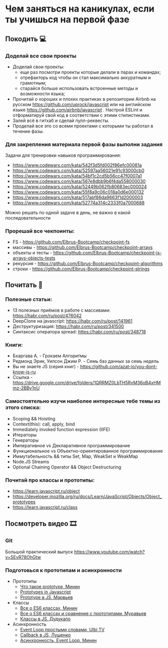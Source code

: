 # Чем заняться на каникулах, если ты учишься на первой фазе

## Покодить 💻

### Доделай все свои проекты

- Доделай свои проекты:
  - еще раз посмотри проекты которые делали в парах и командах;
  - отрефакторь код чтобы он стал максимально аккуратным и грамотным;
  - старайся больше использовать встроенные методы и возможности языка;
- Прочитай о хороших и плохих практиках в репозитории Airbnb на русском https://github.com/uprock/javascript или на английском языке https://github.com/airbnb/javascript . Настрой ESLint и отформатируй свой код в соответствии с этими стилистиками.
- Залей всё в гитхаб и сделай пулл-реквесты.
- Проделай все это со всеми проектами с которыми ты работал в течение фазы.

### Для закрепления материала первой фазы выполни задания

Задачи для тренировки навыков программирования:

- https://www.codewars.com/kata/542f3d5fd002f86efc00081a
- https://www.codewars.com/kata/52597aa56021e91c93000cb0
- https://www.codewars.com/kata/54bf1c2cd5b56cc47f0007a1
- https://www.codewars.com/kata/567e8dbb9b6f4da558000030
- https://www.codewars.com/kata/52449b062fb80683ec000024
- https://www.codewars.com/kata/55f8a9c06c018a0d6e000132
- https://www.codewars.com/kata/517abf86da9663f1d2000003
- https://www.codewars.com/kata/52774a314c2333f0a7000688

Можно решать по одной задаче в день, не важно в какой последовательности

### Прорешай все чекпоинты:

- FS - https://github.com/Elbrus-Bootcamp/checkpoint-fs
- массивы - https://github.com/Elbrus-Bootcamp/checkpoint-arrays
- объекты и тесты - https://github.com/Elbrus-Bootcamp/checkpoint-js-arrays-objects-tests
- рекурсия - https://github.com/Elbrus-Bootcamp/checkpoint-algorithms
- строки - https://github.com/Elbrus-Bootcamp/checkpoint-strings

## Почитать 📗

### Полезные статьи:

- 13 полезных приёмов в работе с массивами: https://habr.com/ru/post/476042
- DeepClone на javascript: https://habr.com/ru/post/141961
- Деструктуризация: https://habr.com/ru/post/341500
- Синтаксис оператора spread: https://habr.com/ru/post/348718

### Книги:

- Бхаргава А. - Грокаем Алгоритмы
- Редмонд Эрик, Уилсон Джим Р. - Семь баз данных за семь недель
- Вы не знаете JS (серия книг) - https://github.com/azat-io/you-dont-know-js-ru
- Ссылка - https://drive.google.com/drive/folders/1QRRMZ0LbTH5RvM36oB4xHMmz-2BBy1nU

### Самостоятельно изучи наиболее интересные тебе темы из этого списка:

- Scoping && Hoisting
- Context(this): call, apply, bind
- Immediately invoked function expression (IIFE)
- Итераторы
- Генераторы
- Императивное vs Декларативное программирование
- Функциональное vs Объектно-ориентированное программирование
- Иммутабельность && типы Set, Map, WeakSet и WeakMap
- Node.JS Streams
- Optional Chaining Operator && Object Destructuring

### Почитай про классы и прототипы:

- https://learn.javascript.ru/object
- https://developer.mozilla.org/ru/docs/Learn/JavaScript/Objects/Object_prototypes
- https://learn.javascript.ru/class

## Посмотреть видео 🎞


### Git

Большой практический выпуск
https://www.youtube.com/watch?v=SEvR78OhGtw

### Подготовься к прототипам и асинхронности

- Прототипы
  - [Что такое prototype, Минин](https://youtu.be/aQkgUUmUJy4)
  - [Prototypes in Javascript](https://youtu.be/riDVvXZ_Kb4)
  - [Prototype в JS, Марвьев](https://www.youtube.com/watch?v=o_HntOTCqks&pp=ygUx0L_RgNC-0YLQvtGC0LjQv9GLINC4INC90LDRgdC70LXQtNC-0LLQsNC90LjQtSBqcw%3D%3D)
- Классы
  - [Все о ES6 классах, Минин](https://www.youtube.com/watch?v=uLY9GXGMXaA&t=1025s&pp=ygUP0LrQu9Cw0YHRgdGLIGpz)
  - [Все о ES6 классах и сравнение с прототипами, Муравьев](https://www.youtube.com/watch?v=gWl8M9Z4fic&pp=ygUP0LrQu9Cw0YHRgdGLIGpz)
  - [Классы в JS, Дудукало](https://www.youtube.com/watch?v=H8G9quGGjZM&pp=ygUP0LrQu9Cw0YHRgdGLIGpz)
- Асинхронность
  - [Event Loop простыми словами, Ulbi TV](https://www.youtube.com/watch?v=377qAu37OTE)
  - [Callback в JS, Лущенко](https://www.youtube.com/watch?v=36T9wXJKfuw&pp=ygU30LDRgdC40L3RhdGA0L7QvdC90L7RgdGC0Ywg0LIgamF2YXNjcmlwdCDQutC-0LvQsdC10LrQuA%3D%3D)
  - [Асинхронность, Event Loop, Минин](https://www.youtube.com/watch?v=vIZs5tH-HGQ&t=928s&pp=ygU30LDRgdC40L3RhdGA0L7QvdC90L7RgdGC0Ywg0LIgamF2YXNjcmlwdCDQutC-0LvQsdC10LrQuA%3D%3D)